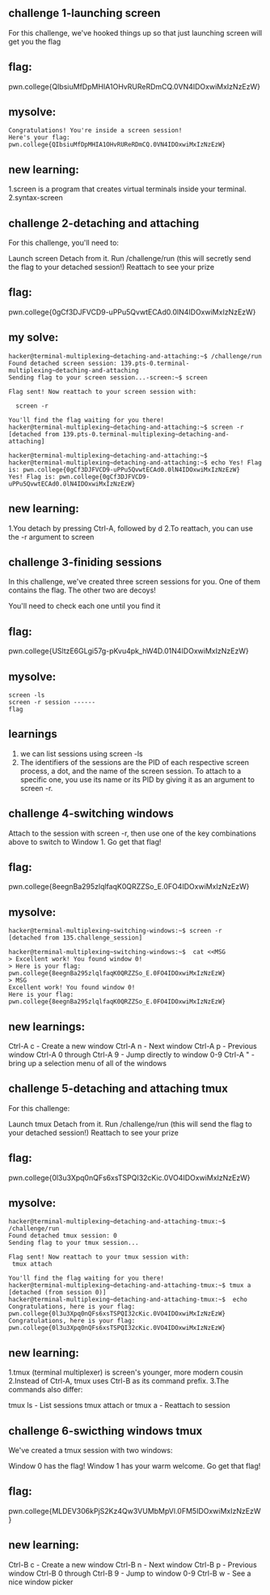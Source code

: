 ## challenge 1-launching screen
For this challenge, we've hooked things up so that just launching screen will get you the flag

## flag:
pwn.college{QIbsiuMfDpMHIA1OHvRUReRDmCQ.0VN4IDOxwiMxIzNzEzW}

## mysolve:
```
Congratulations! You're inside a screen session!
Here's your flag:
pwn.college{QIbsiuMfDpMHIA1OHvRUReRDmCQ.0VN4IDOxwiMxIzNzEzW}
```
## new learning:
1.screen is a program that creates virtual terminals inside your terminal.
2.syntax-screen

## challenge 2-detaching and attaching
For this challenge, you'll need to:

Launch screen
Detach from it.
Run /challenge/run (this will secretly send the flag to your detached session!)
Reattach to see your prize

## flag:
pwn.college{0gCf3DJFVCD9-uPPu5QvwtECAd0.0lN4IDOxwiMxIzNzEzW}

## my solve:
```
hacker@terminal-multiplexing~detaching-and-attaching:~$ /challenge/run
Found detached screen session: 139.pts-0.terminal-multiplexing~detaching-and-attaching
Sending flag to your screen session...-screen:~$ screen

Flag sent! Now reattach to your screen session with:

  screen -r

You'll find the flag waiting for you there!
hacker@terminal-multiplexing~detaching-and-attaching:~$ screen -r
[detached from 139.pts-0.terminal-multiplexing~detaching-and-attaching]

hacker@terminal-multiplexing~detaching-and-attaching:~$
hacker@terminal-multiplexing~detaching-and-attaching:~$ echo Yes! Flag is: pwn.college{0gCf3DJFVCD9-uPPu5QvwtECAd0.0lN4IDOxwiMxIzNzEzW}
Yes! Flag is: pwn.college{0gCf3DJFVCD9-uPPu5QvwtECAd0.0lN4IDOxwiMxIzNzEzW}
```

## new learning:
1.You detach by pressing Ctrl-A, followed by d 
2.To reattach, you can use the -r argument to screen

## challenge 3-finiding sessions
In this challenge, we've created three screen sessions for you. One of them contains the flag. The other two are decoys!

You'll need to check each one until you find it

## flag:

pwn.college{USltzE6GLgi57g-pKvu4pk_hW4D.01N4IDOxwiMxIzNzEzW}

## mysolve:
```
screen -ls
screen -r session ------
flag
```

## learnings

1. we can list sessions using screen -ls
2. The identifiers of the sessions are the PID of each respective screen process, a dot, and the name of the screen session. To attach to a specific one, you use its name or its PID by giving it as an argument to screen -r.

## challenge 4-switching windows
Attach to the session with screen -r, then use one of the key combinations above to switch to Window 1. Go get that flag!

## flag:
pwn.college{8eegnBa295zlqlfaqK0QRZZSo_E.0FO4IDOxwiMxIzNzEzW}

## mysolve:
```
hacker@terminal-multiplexing~switching-windows:~$ screen -r
[detached from 135.challenge_session]

hacker@terminal-multiplexing~switching-windows:~$  cat <<MSG
> Excellent work! You found window 0!
> Here is your flag: pwn.college{8eegnBa295zlqlfaqK0QRZZSo_E.0FO4IDOxwiMxIzNzEzW}
> MSG
Excellent work! You found window 0!
Here is your flag: pwn.college{8eegnBa295zlqlfaqK0QRZZSo_E.0FO4IDOxwiMxIzNzEzW}
```

## new learnings:
Ctrl-A c - Create a new window
Ctrl-A n - Next window
Ctrl-A p - Previous window
Ctrl-A 0 through Ctrl-A 9 - Jump directly to window 0-9
Ctrl-A " - bring up a selection menu of all of the windows

## challenge 5-detaching and attaching tmux
For this challenge:

Launch tmux
Detach from it.
Run /challenge/run (this will send the flag to your detached session!)
Reattach to see your prize

## flag:
 pwn.college{0l3u3Xpq0nQFs6xsTSPQI32cKic.0VO4IDOxwiMxIzNzEzW}

 ## mysolve:
 ```
hacker@terminal-multiplexing~detaching-and-attaching-tmux:~$ /challenge/run
Found detached tmux session: 0
Sending flag to your tmux session...

Flag sent! Now reattach to your tmux session with:
  tmux attach

You'll find the flag waiting for you there!
hacker@terminal-multiplexing~detaching-and-attaching-tmux:~$ tmux a
[detached (from session 0)]
hacker@terminal-multiplexing~detaching-and-attaching-tmux:~$  echo Congratulations, here is your flag: pwn.college{0l3u3Xpq0nQFs6xsTSPQI32cKic.0VO4IDOxwiMxIzNzEzW}
Congratulations, here is your flag: pwn.college{0l3u3Xpq0nQFs6xsTSPQI32cKic.0VO4IDOxwiMxIzNzEzW}
```

## new learning:

1.tmux (terminal multiplexer) is screen's younger, more modern cousin
2.Instead of Ctrl-A, tmux uses Ctrl-B as its command prefix.
3.The commands also differ:

tmux ls - List sessions
tmux attach or tmux a - Reattach to session

## challenge 6-swicthing windows tmux
We've created a tmux session with two windows:

Window 0 has the flag!
Window 1 has your warm welcome.
Go get that flag!

## flag:
pwn.college{MLDEV306kPjS2Kz4Qw3VUMbMpVl.0FM5IDOxwiMxIzNzEzW}

## new learning:
Ctrl-B c - Create a new window
Ctrl-B n - Next window
Ctrl-B p - Previous window
Ctrl-B 0 through Ctrl-B 9 - Jump to window 0-9
Ctrl-B w - See a nice window picker

